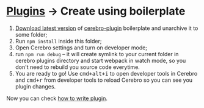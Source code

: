 # <a href="../plugins.md">Plugins</a> → Create using boilerplate
1. [Download latest version](https://github.com/KELiON/cerebro-plugin/archive/master.zip) of [cerebro-plugin](https://github.com/KELiON/cerebro-plugin) boilerplate and unarchive it to some folder;
1. Run `npm install` inside this folder;
1. Open Cerebro settings and turn on developer mode;
1. run `npm run debug` – it will create symlink to your current folder in cerebro plugins directory and start webpack in watch mode, so you don't need to rebuild you source code everytime.
1. You are ready to go! Use <kbd>cmd+alt+i</kbd> to open developer tools in Cerebro and <kbd>cmd+r</kbd> from developer tools to reload Cerebro so you can see you plugin changes.

Now you can check [how to write plugin](./plugin-structure.md).
